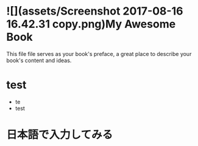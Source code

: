 # ![](assets/Screenshot 2017-08-16 16.42.31 copy.png)My Awesome Book

This file file serves as your book's preface, a great place to describe your book's content and ideas.

# test

* te
* test

# 日本語で入力してみる




